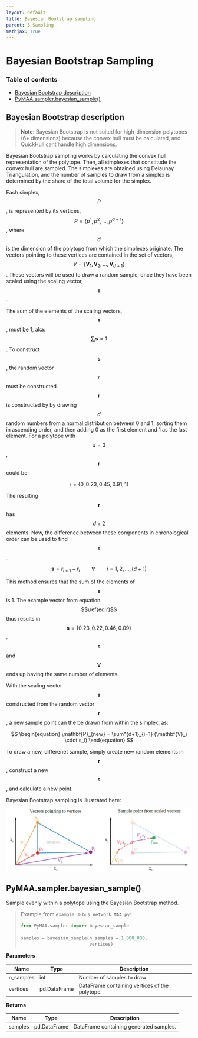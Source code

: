 ```yaml
---
layout: default
title: Bayesian Bootstrap sampling
parent: 3 Sampling
mathjax: True
---
```


# Bayesian Bootstrap Sampling

### Table of contents

- [Bayesian Bootstrap description](#bayesian-bootstrap-description)
- [PyMAA.sampler.bayesian_sample()](#pymaasamplerbayesian_sample)

## Bayesian Bootstrap description

> **Note:** Bayesian Bootstrap is not suited for high-dimension polytopes (6+ dimensions) because the convex hull must be calculated, and QuickHull cant handle high dimensions.

Bayesian Bootstrap sampling works by calculating the convex hull representation of the polytope. Then, all simplexes that constitude the convex hull are sampled. The simplexes are obtained using Delaunay Triangulation, and the number of samples to draw from a simplex is determined by the share of the total volume for the simplex. 

Each simplex, $$P$$, is represented by its vertices, $$P = \{p^1, p^2, ..., p^{d+1}\}$$, where $$d$$ is the dimension of the polytope from which the simplexes originate.  The vectors pointing to these vertices are contained in the set of vectors, $$V = \{\mathbf{V}_1, \mathbf{V}_2, ..., \mathbf{V}_{d+1} \}$$. These vectors will be used to draw a random sample, once they have been scaled using the scaling vector, $$\mathbf{s}$$. 

The sum of the elements of the scaling vectors, $$\mathbf{s}$$,  must be 1, aka: $$\sum_i \mathbf{s} = 1$$. To construct $$\mathbf{s}$$, the random vector $$r$$ must be constructed. $$\mathbf{r}$$ is constructed by by drawing $$d$$ random numbers from a normal distribution between 0 and 1, sorting them in ascending order, and then adding 0 as the first element and 1 as the last element. For a polytope with $$d = 3$$, $$\mathbf{r}$$ could be:

$$
\begin{equation}
\label{eq:r}
\mathbf{r} = \{0, 0.23, 0.45, 0.91, 1\}
\end{equation}
$$

The resulting $$\mathbf{r}$$ has $$d + 2$$ elements. Now, the difference between these components in chronological order can be used to find $$\mathbf{s}$$.

$$
\begin{equation}
\mathbf{s} = {r_{i+1} - r_i} \qquad \forall \qquad i = 1, 2, ..., (d+1)
\end{equation}
$$

This method ensures that the sum of the elements of $$\mathbf{s}$$ is 1. The example vector from equation $$\ref{eq:r}$$ thus results in $$\mathbf{s} = \{0.23, 0.22, 0.46, 0.09\}$$. $$\mathbf{s}$$ and $$\mathbf{V}$$ ends up having the same number of elements.

With the scaling vector $$\mathbf{s}$$ constructed from the random vector $$\mathbf{r}$$, a new sample point can the be drawn from within the simplex, as:

$$
\begin{equation}
\mathbf{P}_{new} = \sum^{d+1}_{i=1} (\mathbf{V}_i \cdot s_i)
\end{equation}
$$

To draw a new, differenet sample, simply create new random elements in $$\mathbf{r}$$, construct a new $$\mathbf{s}$$, and calculate a new point.

Bayesian Bootstrap sampling is illustrated here:

![](bayesian_example.png)

## PyMAA.sampler.bayesian_sample()

Sample evenly within a polytope using the Bayesian Bootstrap method.

> Example from `example_3-bus_network_MAA.py`: 
> 
> ```python
> from PyMAA.sampler import bayesian_sample
> 
> samples = bayesian_sample(n_samples = 1_000_000,
>                           vertices) 
> ```

**Parameters**

| Name      | Type         | Description                                    |
| --------- | ------------ | ---------------------------------------------- |
| n_samples | int          | Number of samples to draw.                     |
| vertices  | pd.DataFrame | DataFrame containing vertices of the polytope. |

**Returns**

| Name    | Type         | Description                             |
| ------- | ------------ | --------------------------------------- |
| samples | pd.DataFrame | DataFrame containing generated samples. |
